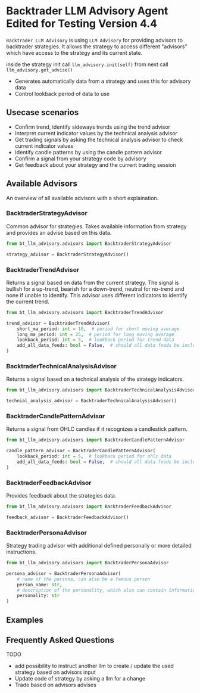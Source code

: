 # Backtrader LLM Advisory Agent Edited for Testing Version 4.4

`Backtrader LLM Advisory` is using `LLM Advisory` for providing advisors to backtrader strategies. It allows the strategy to access different "advisors" which have access to the strategy and its current state.

inside the strategy init call `llm_advisory.init(self)` from next call `llm_advisory.get_advise()`

- Generates automatically data from a strategy and uses this for advisory data
- Control lookback period of data to use

## Usecase scenarios

- Confirm trend, identify sideways trends using the trend advisor
- Interpret current indicator values by the technical analysis advisor
- Get trading signals by asking the technical analysis advisor to check current indicator values
- Identify candle patterns by using the candle pattern advisor
- Confirm a signal from your strategy code by advisory
- Get feedback about your strategy and the current trading session

## Available Advisors

An overview of all available advisors with a short explaination.

### BacktraderStrategyAdvisor

Common advisor for strategies. Takes available information from strategy and provides an advise based on this data.

```python
from bt_llm_advisory.advisors import BacktraderStrategyAdvisor

strategy_advisor = BacktraderStrategyAdvisor()
```

### BacktraderTrendAdvisor

Returns a signal based on data from the current strategy. The signal is bullish for a up-trend, bearish for a down-trend, neutral for no-trend and none if unable to identify.
This advisor uses different indicators to identify the current trend.

```python
from bt_llm_advisory.advisors import BacktraderTrendAdvisor

trend_advisor = BacktraderTrendAdvisor(
    short_ma_period: int = 10,  # period for short moving average
    long_ma_period: int = 25,  # period for long moving average
    lookback_period: int = 5,  # lookback period for trend data
    add_all_data_feeds: bool = False,  # should all data feeds be included
)
```

### BacktraderTechnicalAnalysisAdvisor

Returns a signal based on a technical analysis of the strategy indicators.

```python
from bt_llm_advisory.advisors import BacktraderTechnicalAnalysisAdvisor

technial_analysis_advisor = BacktraderTechnicalAnalysisAdvisor()
```

### BacktraderCandlePatternAdvisor

Returns a signal from OHLC candles if it recognizes a candlestick pattern.

```python
from bt_llm_advisory.advisors import BacktraderCandlePatternAdvisor

candle_pattern_advisor = BacktraderCandlePatternAdvisor(
    lookback_period: int = 5,  # lookback period for ohlc data
    add_all_data_feeds: bool = False,  # should all data feeds be included
)
```

### BacktraderFeedbackAdvisor

Provides feedback about the strategies data.

```python
from bt_llm_advisory.advisors import BacktraderFeedbackAdvisor

feedback_advisor = BacktraderFeedbackAdvisor()
```

### BacktraderPersonaAdvisor

Strategy trading advisor with additional defined personaily or more detailed instructions.

```python
from bt_llm_advisory.advisors import BacktraderPersonaAdvisor

persona_advisor = BacktraderPersonaAdvisor(
    # name of the persona, can also be a famous person
    person_name: str,
    # description of the personality, which also can contain informations about needed knowledge
    personality: str
)
```

## Examples

## Frequently Asked Questions

TODO

- add possibility to instruct another llm to create / update the used strategy based on advisors input
- Update code of strategy by asking a llm for a change
- Trade based on advisors advises
<!-- trigger build -->
